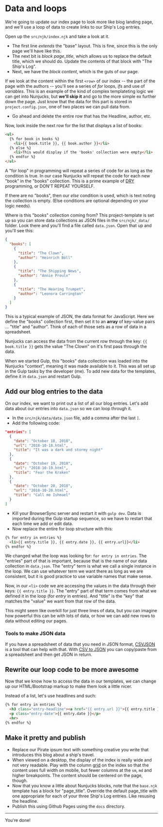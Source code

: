 # Data and loops

We're going to update our index page to look more like blog landing page, and we'll use a loop of data to create links to our Ship's Log entries.

Open up the `src/njk/index.njk` and take a look at it.

- The first line _extends_ the "base" layout. This is fine, since this is the only page we'll have like this.
- The next bit is _block page\_title_, which allows us to replace the default title, which we should do. Update the contents of that block with "The Ship's Log".
- Next, we have the _block content_, which is the guts of our page.

If we look at the content within the first `<row>` of our index -- the part of the page with the authors -- you'll see a series of _for_ loops, _ifs_ and use of _variables_. This is an example of the kind of complex templateting logic we can get into Nunjucks, but **we'll skip it** and go to the more simple ex further down the page. Just know that the data for this part is stored in `project.config.json`, one of two places we can pull data from.

- Go ahead and delete the entire row that has the Headline, author, etc.

Now, look inside the next row for the list that displays a list of books:

```html
<ul> 
  {% for book in books %}
    <li>{{ book.title }}, {{ book.author }}</li>
  {% else %}
    <li>This would display if the 'books' collection were empty</li>
  {% endfor %}
</ul>
```

A "for loop" in programming will repeat a series of code for as long as the condition is true. In our case Nunjucks will repeat the code for each new "book" in the "books" collection. This is a prime example of [DRY](https://en.wikipedia.org/wiki/Don%27t_repeat_yourself) programming, or DON'T REPEAT YOURSELF.

If there are no "books", then our _else_ condition is used, which is text noting the collection is empty. (Else conditions are optional depending on your logic needs).

Where is this "books" collection coming from? This project-template is set up so you can store data collections as JSON files in the `src/njk/_data/` folder. Look there and you'll find a file called `data.json`. Open that up and you'll see this:

```json
{
  "books": [
    {
      "title": "The Clown",
      "author": "Heinrich Böll"
    },
    {
      "title": "The Shipping News",
      "author": "Annie Proulx"
    },
    {
      "title": "The Hearing Trumpet",
      "author": "Leonora Carrington"
    }
  ]
}
```

This is a typical example of JSON, the data format for JavaScript. Here we define the "books" collection first, then set it to an **array** of key-value pairs ... "title" and "author". Think of each of those sets as a row of data in a spreadsheet.

Nunjucks can access the data from the current row through the key: `{{ book.title }}` gets the value "The Clown" on it's first pass through the data.

When we started Gulp, this "books" data collection was loaded into the Nunjucks "context", meaning it was made available to it. This was all set up in the Gulp tasks by the developer (me). To add new data for the templates, define it in `data.json` and restart Gulp.

## Add our blog entries to the data

On our index, we want to print out a list of all our blog entries. Let's add data about our entries into `data.json` so we can loop through it.

- In the `src/njk/data/data.json` file, add a comma after the last `]`.
- Add the following code:

```json
"entries": [
  {
    "date": "October 18, 2018",
    "url": "2018-10-18.html",
    "title": "It was a dark and stormy night"
  },
  {
    "date": "October 19, 2018",
    "url": "2018-10-19.html",
    "title": "Fear the Kraken"
  },
  {
    "date": "October 20, 2018",
    "url": "2018-10-20.html",
    "title": "Call me Ishmael"
  }
]
```

- Kill your BrowserSync server and restart it with `gulp dev`. Data is imported during the Gulp startup sequence, so we have to restart that each time we add or edit data.
- Now replace the entire for loop structure with this:

```html
{% for entry in entries %}
  <li>{{ entry.title }}, {{ entry.date }}, {{ entry.url}}</li>
{% endfor %}
```

We changed what the loop was looking for: `for entry in entries`. The "entries" part of that is important, because that is the name of our data collection in `data.json`. The "entry" term is what we call a single instance in the loop. We can use whatever term we want there as long as we are consistent, but it is good practice to use variable names that make sense.

Now, in our `<li>` code we are accessing the values in the data through their keys: `{{ entry.title }}`. The "entry" part of that term comes from what we defined it in the loop (for _entry_ in entries). And "title" is the "key" that matches the "value" we want from that row of the data.

This might seem like overkill for just three lines of data, but you can imagine how powerful this can be with lots of data, or how we can add new rows to data without editing our pages.

### Tools to make JSON data

If you have a spreadsheet of data that you need in JSON format, [CSVJSON](https://www.csvjson.com/) is a tool that can help with that. With [CSV to JSON](https://www.csvjson.com/csv2json) you can copy/paste from a spreadsheet and then get JSON in return.

## Rewrite our loop code to be more awesome

Now that we know how to access the data in our templates, we can change up our HTML/Bootstrap markup to make them look a little nicer.

Instead of a list, let's use headlines and such:

```html
{% for entry in entries %}
  <h3 class="entry-headline"><a href="{{ entry.url }}">{{ entry.title }}</a></h3>
  <p class="entry-date">{{ entry.date }}</p>
  <hr>
{% endfor %}
```

## Make it pretty and publish

- Replace our Pirate ipsum text with something creative you write that introduces this blog about a ship's travel.
- When viewed on a desktop, the display of the index is really wide and not very readable. Play with the column [grid](https://getbootstrap.com/docs/4.1/layout/grid/) on the index so that the content uses full width on mobile, but fewer columns at the `sm`, `md` and higher breakpoints. The content should be centered on the page, though.
- Now that you know a little about Nunjucks blocks, note that the `base.njk` template has a block for "page_title". Override the default page_title with one appropriate for each of your three Ship's Log entries. Like resusing the headline.
- Publish this using Github Pages using the `docs` directory.

---

You're done!